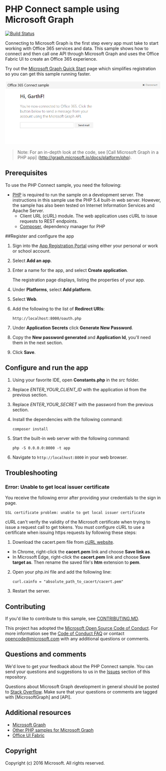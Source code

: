 # PHP Connect sample using Microsoft Graph

[![Build Status](https://travis-ci.org/microsoftgraph/php-connect-rest-sample.svg?branch=master)](https://travis-ci.org/microsoftgraph/php-connect-rest-sample)

Connecting to Microsoft Graph is the first step every app must take to start working with Office 365 services and data. This sample shows how to connect and then call one API through Microsoft Graph and uses the Office Fabric UI to create an Office 365 experience.

Try out the [Microsoft Graph Quick Start](https://graph.microsoft.io/en-us/getting-started) page which simplifies registration so you can get this sample running faster.

![PHP Connect sample screenshot](/readme-images/php-connect-rest-sample.png)

> Note: For an in-depth look at the code, see [Call Microsoft Graph in a PHP app] (http://graph.microsoft.io/docs/platform/php).


## Prerequisites

To use the PHP Connect sample, you need the following:

* [PHP](https://php.net/) is required to run the sample on a development server. The instructions in this sample use the PHP 5.4 built-in web server. However, the sample has also been tested on Internet Information Services and Apache Server.
	* Client URL (cURL) module. The web application uses cURL to issue requests to REST endpoints.
    * [Composer](https://getcomposer.org/), dependency manager for PHP

<a name="register"></a>
##Register and configure the app

1. Sign into the [App Registration Portal](https://apps.dev.microsoft.com/) using either your personal or work or school account.
2. Select **Add an app**.
3. Enter a name for the app, and select **Create application**.
	
	The registration page displays, listing the properties of your app.
 
4. Under **Platforms**, select **Add platform**.
5. Select **Web**.
6. Add the following to the list of **Redirect URIs**:

    ```
    http://localhost:8000/oauth.php
    ```    
    
7. Under **Application Secrets** click **Generate New Password**.
8. Copy the **New password generated** and **Application Id**, you'll need them in the next section.
9. Click **Save**.

## Configure and run the app

1. Using your favorite IDE, open **Constants.php** in the *src* folder.
2. Replace *ENTER_YOUR_CLIENT_ID* with the application id from the previous section.
3. Replace *ENTER_YOUR_SECRET* with the password from the previous section.
4. Install the dependencies with the following command:
    ```
    composer install
    ```
    
5. Start the built-in web server with the following command:
    ```
    php -S 0.0.0.0:8000 -t app
    ```
    
6. Navigate to ```http://localhost:8000``` in your web browser.

## Troubleshooting

### Error: Unable to get local issuer certificate

You receive the following error after providing your credentials to the sign in page.
```
SSL certificate problem: unable to get local issuer certificate
```

cURL can't verify the validity of the Microsoft certificate when trying to issue a request call to get tokens. You must configure cURL to use a certificate when issuing https requests by following these steps:  

1. Download the cacert.pem file from [cURL website](https://curl.haxx.se/docs/caextract.html). 
  - In Chrome, right-click the **cacert.pem** link and choose **Save link as**.
  - In Microsoft Edge, right-click the **cacert.pem** link and choose **Save target as**. Then rename the saved file's **htm** extension to **pem**.
2. Open your php.ini file and add the following line:

	```
	curl.cainfo = "absolute_path_to_cacert/cacert.pem"
	```
	
3. Restart the server.

<a name="contributing"></a>
## Contributing ##

If you'd like to contribute to this sample, see [CONTRIBUTING.MD](/CONTRIBUTING.md).

This project has adopted the [Microsoft Open Source Code of Conduct](https://opensource.microsoft.com/codeofconduct/). For more information see the [Code of Conduct FAQ](https://opensource.microsoft.com/codeofconduct/faq/) or contact [opencode@microsoft.com](mailto:opencode@microsoft.com) with any additional questions or comments.

## Questions and comments

We'd love to get your feedback about the PHP Connect sample. You can send your questions and suggestions to us in the [Issues](https://github.com/microsoftgraph/php-connect-rest-sample/issues) section of this repository.

Questions about Microsoft Graph development in general should be posted to [Stack Overflow](https://stackoverflow.com/questions/tagged/MicrosoftGraph). Make sure that your questions or comments are tagged with [MicrosoftGraph] and [API].
  
## Additional resources

* [Microsoft Graph](https://graph.microsoft.io/)
* [Other PHP samples for Microsoft Graph](https://github.com/microsoftgraph?utf8=%E2%9C%93&q=sample&type=&language=PHP)
* [Office UI Fabric](https://github.com/OfficeDev/Office-UI-Fabric)

## Copyright
Copyright (c) 2016 Microsoft. All rights reserved.
